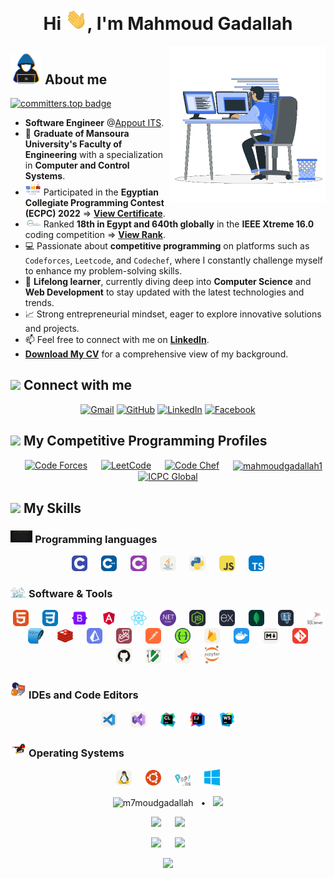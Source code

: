 <!-- markdownlint-disable MD009 -->
<!-- markdownlint-disable MD010 -->
<!-- markdownlint-disable MD032 -->
<!-- markdownlint-disable MD033 -->
<!-- markdownlint-disable MD045 -->

<h1 align="center">Hi <img src="https://github.com/m7moudGadallah/m7moudGadallah/blob/main/pic/giphy.webp?raw=true" width="35">, I'm Mahmoud Gadallah</h1>

<picture> <img align="right" src="pic/programmer2.gif?raw=true" width = 250px></picture>

<!--About me-->

## <picture><img src = "https://github.com/m7moudGadallah/m7moudGadallah/blob/main/pic/about_me.gif?raw=true" width = 50px></picture> About me

[![committers.top badge](https://user-badge.committers.top/egypt/m7moudGadallah.svg)](https://user-badge.committers.top/egypt/m7moudGadallah)
<br>

<div>

- **Software Engineer** @[Appout ITS](https://www.linkedin.com/company/appout/).
- 🏫 **Graduate of Mansoura University's Faculty of Engineering** with a specialization in **Computer and Control Systems**.
- <picture><img src="pic/icpc.png" width="25px"></picture> Participated in the **Egyptian Collegiate Programming Contest (ECPC) 2022** => [**View Certificate**](pic/2023-ECPCQDAYEIGHT2022-Mahmoud%20Gadallah-PLACE.png).
- <picture><img src="pic/xtreme-logo.gif" width="25px"></picture> Ranked **18th in Egypt and 640th globally** in the **IEEE Xtreme 16.0** coding competition => [**View Rank**](pic/IEEE_Rank.jpg).
- 💻 Passionate about **competitive programming** on platforms such as `Codeforces`, `Leetcode`, and `Codechef`, where I constantly challenge myself to enhance my problem-solving skills.
- 🌱 **Lifelong learner**, currently diving deep into **Computer Science** and **Web Development** to stay updated with the latest technologies and trends.
- 📈 Strong entrepreneurial mindset, eager to explore innovative solutions and projects.
- 📫 Feel free to connect with me on **[LinkedIn](https://www.linkedin.com/in/m7moudgadallah/)**.
- **[Download My CV](https://drive.google.com/file/d/160j6gzbD3hBM5eyzZBZrGvbD8gurHelM/view?usp=sharing)** for a comprehensive view of my background.
</div>

<!--contact with me-->

## <img src="https://github.com/7oSkaaa/7oSkaaa/blob/main/Images/Connect-with-me.gif?raw=true" width="10%"> Connect with me

<p align="center">
	<a href="mailto:mahmoudgadallah876@gmail.com"><img img src="https://img.shields.io/badge/gmail-%23EA4335.svg?style=plastic&logo=gmail&logoColor=white" alt="Gmail"/></a>
	<a href="https://github.com/m7moudGadallah"><img src="https://img.shields.io/badge/github-%23181717.svg?style=plastic&logo=github&logoColor=white" alt="GitHub" target="_blank"/></a>
	<a href="https://www.linkedin.com/in/m7moudgadallah/" target="_blank"><img src="https://img.shields.io/badge/linkedin-%230A66C2.svg?style=plastic&logo=linkedin&logoColor=white" alt="LinkedIn"/></a>
	<a href="https://www.facebook.com/m7moudGadallah" target="_blank"><img src="https://img.shields.io/badge/facebook-%231877F2.svg?style=plastic&logo=facebook&logoColor=white" alt="Facebook"/></a>
</p>

<!--My competitive Programming Profiles-->

## <img src="https://media4.giphy.com/media/dMLmQfCO7lCA2gX3tw/giphy.gif?cid=ecf05e47ak6mwfu812269zzr8ydv529109qzpb8rszwnja9e&rid=giphy.gif&ct=s" width=10%> My Competitive Programming Profiles

<div align="center" width=100%>
    &emsp;
  <a href="https://codeforces.com/profile/Gadallah" target="_blank" title="codeforces profile"><img src="https://img.icons8.com/external-tal-revivo-shadow-tal-revivo/50/000000/external-codeforces-programming-competitions-and-contests-programming-community-logo-shadow-tal-revivo.png" alt="Code Forces" width=6%/></a>
	  &emsp; 
	<a href="https://leetcode.com/m7moudGadallah/" target="_blank" title="leetcode profile"><img src="https://img.icons8.com/external-tal-revivo-shadow-tal-revivo/50/000000/external-level-up-your-coding-skills-and-quickly-land-a-job-logo-shadow-tal-revivo.png" alt="LeetCode" width=%6/></a>
	  &emsp; 
	<a href="https://www.codechef.com/users/gadallah" target="_blank" title="codechef profile"><img src="https://img.icons8.com/color/50/000000/codechef.png" alt="Code Chef" width=6%/></a>
	  &emsp; 
    <a href="https://www.hackerrank.com/mahmoudgadallah1" target="_blank" title="hackerrank profile"><img align="center" src="https://raw.githubusercontent.com/rahuldkjain/github-profile-readme-generator/master/src/images/icons/Social/hackerrank.svg" alt="mahmoudgadallah1" width="6%" /></a>
      &emsp;
	<a href="https://icpc.global/ICPCID/0WKWHVB3LK5C" target="_blank" title="ICPC"><img src="https://i.ibb.co/6J0r7rW/Daco-5610880.png" alt="ICPC Global" width=6% /></a>     
	  &emsp; 
</div>

<!--My Skills-->

## <img src="https://media2.giphy.com/media/QssGEmpkyEOhBCb7e1/giphy.gif?cid=ecf05e47a0n3gi1bfqntqmob8g9aid1oyj2wr3ds3mg700bl&rid=giphy.gif" width ="3%"> My Skills

<!--Programming-->

### <img src = "./pic/icons/prog_lang/programming.gif" width=7%> Programming languages

<p align="center">
    &emsp;
    <img src="./pic/icons/prog_lang/C.svg" width=5% title="C">
    &emsp;
    <img src="./pic/icons/prog_lang/CPP.svg" width=5% title="C++">
    &emsp;
    <img src="./pic/icons/prog_lang/CS.svg" width=5% title="C#">
    &emsp;
    <img src="./pic/icons/prog_lang/Java-Light.svg" width=5% title="Java">
        &emsp;
    <img src="./pic/icons/prog_lang/Python-Light.svg" width=5% title="Python">
        &emsp;
    <img src="./pic/icons/prog_lang/JavaScript.svg" width=5% title="JavaScript">
        &emsp;
    <img src="./pic/icons/prog_lang/TypeScript.svg" width=5% title="TypeScript">
        &emsp;
</p>

<!--Software & Tools-->

### <img src = "./pic/icons/tools/Software_Tools.gif?=row=true" width=5%> Software & Tools

<p align="center">
    <img src="./pic/icons/prog_lang/HTML.svg" width=5% title="HTML">
    &emsp;
    <img src="./pic/icons/prog_lang/CSS.svg" width=5% title="CSS">
    &emsp;
    <img src="./pic/icons/tools/Bootstrap.png" width=5% title="Bootstrap">
    &emsp;
    <img src="./pic/icons/tools/Angular.png" width=5% title="Angular">
&emsp;
    <img src="./pic/icons/tools/React.svg" width=5% title="React">
&emsp;
    <img src="./pic/icons/tools/NET core.png" width=5% title="Dotnet Core">
    &emsp;
    <img src="./pic/icons/tools/NodeJS-Dark.svg" width=5% title="Nodejs">
    &emsp;
    <img src="./pic/icons/tools/ExpressJS-Dark.svg" width=5% title="ExpressJS">
    &emsp;
    <img src="./pic/icons/tools/MongoDB.svg" width=5% title="MongoDB">
    &emsp;    
    <img src="./pic/icons/tools/PostgreSQL-Dark.svg" width=5% title="postgresql">
    &emsp;
    <img src="./pic/icons/tools/ms-sql-server.svg" width=5% title="ms-sql-server">
    &emsp;   
    <img src="./pic/icons/tools/SQLite.svg" width=5% title="SQLite">
    &emsp;   
    <img src="./pic/icons/tools/Redis.png" width=5% title="Redis">
    &emsp;
    <img src="./pic/icons/tools/Prisma.svg" width=5% title="prisma">
    &emsp;
    <img src="./pic/icons/tools/Jest.svg" width=5% title="Jest">
    &emsp;    
    <img src="./pic/icons/tools/Postman.svg" width=5% title="Postman">    
    &emsp;    
    <img src="./pic/icons/tools/Swagger.png" width=5% title="Swagger">    
    &emsp;  
    <img src="./pic/icons/tools/Firebase-Light.svg" width=5% title="Firebase">
    &emsp;
    <img src="./pic/icons/tools/Docker.svg" width=5% title="Docker">
    &emsp;
    <img src="./pic/icons/prog_lang/Markdown-Light.svg" width=5% title="Markdown">
    &emsp;
        <img src="./pic/icons/prog_lang/Git.svg" width=5% title="Git">
    &emsp;
        <img src="./pic/icons/prog_lang/Github-Light.svg" width=5% title="Github">
    &emsp;
    <img src="./pic/icons/tools/VIM-Light.svg" width=5% title="Vim">
    &emsp;
    <img src="./pic/icons/prog_lang/Matlab-Light.svg" width=5% title="Matlab">
    &emsp;
    <img src="./pic/icons/tools/Jupyter_logo.svg.png" width=5% title="Jupyter Notebook">
</p>

<!--IDEs-->

### <img src = "./pic/icons/tools/IDEs.gif?raw=true" width=5%> IDEs and Code Editors

<p align="center">
    &emsp;
    <img src="./pic/icons/tools/VSCode-Light.svg" width=5% title="VS Code">
    &emsp;
    <img src="./pic/icons/tools/VisualStudio-Light.svg" width=5% title="Visual Studio">
    &emsp;
    <img src="./pic/icons/tools/CLion_icon.svg" width=5% title="Clion">
    &emsp;
    <img src="./pic/icons/tools/IntelliJ_IDEA_icon.svg" width=5% title="IntelliJ IDEA">
    &emsp;  
    <img src="./pic/icons/tools/WebStorm.svg" width=5% title="WebStorm IDEA">
    &emsp;  
</p>

<!--OS-->

### <img src = "./pic/icons/os/OS.gif?raw=true" width=5%> Operating Systems

<p align="center">
    &emsp;
    <img src="./pic/icons/os/Linux-Light.svg" width=5% title="Linux">
    &emsp;
    <img src="./pic/icons/os/ubuntu-logo-8FDEC6A07B-seeklogo.com.png" width=5% title="Ubuntu">
    &emsp;
    <img src="./pic/icons/os/Pop_OS-Logo-nobg.svg.png" width=5% title="Pop_OS!">
    &emsp;
    <img src="./pic/icons/os/microsoft-windows-22.svg" width=5% title="Windows">
    &emsp;
</p>

<p align="center">
  <img src="https://komarev.com/ghpvc/?username=m7moudgadallah&label=Profile%20views&color=0e75b6&style=flat" alt="m7moudgadallah" />
  &nbsp; • &nbsp;
  <img src="https://user-badge.committers.top/egypt/m7moudGadallah.svg"/>
</p>

<p align="center">
  <img src="https://github-readme-stats.vercel.app/api?username=m7moudgadallah&show_icons=true&theme=radical&rank_icon=github&include_all_commits=true&count_private=true&custom_title=GitHub+Profile+Stats" width="45%" />
  &emsp;
  <img src="https://github-readme-streak-stats.herokuapp.com?user=m7moudgadallah&theme=radical&date_format=M%20j%5B%2C%20Y%5D" width="45%" />
</p>

<p align="center">
  <img src="https://github-readme-stats.vercel.app/api/top-langs/?username=m7moudgadallah&layout=donut&langs_count=10&theme=radical&custom_title=Top+Languages+Used" width="45%" />
  &emsp;
  <img src="https://github-profile-summary-cards.vercel.app/api/cards/profile-details?username=m7moudgadallah&theme=tokyonight" width="45%" />
</p>

<p align="center">
  <img src="https://github-profile-summary-cards.vercel.app/api/cards/productive-time?username=m7moudgadallah&theme=tokyonight&utcOffset=+2" width="60%" />
</p>
